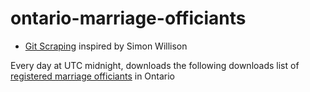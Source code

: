# ontario-marriage-officiants

- [Git Scraping](https://simonwillison.net/2020/Oct/9/git-scraping/) inspired by Simon Willison

Every day at UTC midnight, downloads the following downloads list of [registered marriage officiants](https://data.ontario.ca/dataset/38ddc983-1bf0-4bee-ad18-07dac8cfe884/resource/e010f610-c3d6-4f88-849b-6f8c11e98d9c/) in Ontario

